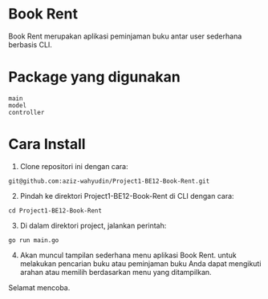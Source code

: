 # Book Rent

Book Rent merupakan aplikasi peminjaman buku antar user sederhana berbasis CLI.

# Package yang digunakan

```
main
model
controller
```

# Cara Install

1. Clone repositori ini dengan cara:

```
git@github.com:aziz-wahyudin/Project1-BE12-Book-Rent.git
```

2. Pindah ke direktori Project1-BE12-Book-Rent di CLI dengan cara: 

```
cd Project1-BE12-Book-Rent
```

3. Di dalam direktori project, jalankan perintah:

```
go run main.go
```

4. Akan muncul tampilan sederhana menu aplikasi Book Rent.
untuk melakukan pencarian buku atau peminjaman buku Anda dapat mengikuti arahan atau memilih berdasarkan menu yang ditampilkan.

Selamat mencoba.
